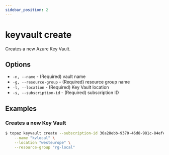 ```yaml
---
sidebar_position: 2
---
```


# keyvault create
Creates a new Azure Key Vault.

## Options
* `-n, --name` - (Required) vault name
* `-g, --resource-group` - (Required) resource group name
* `-l, --location` - (Required) Key Vault location
* `-s, --subscription-id` - (Required) subscription ID

## Examples

### Creates a new Key Vault
```bash
$ topaz keyvault create --subscription-id 36a28ebb-9370-46d8-981c-84efe02048ae \
    --name "kvlocal" \
    --location "westeurope" \
    --resource-group "rg-local"
```
